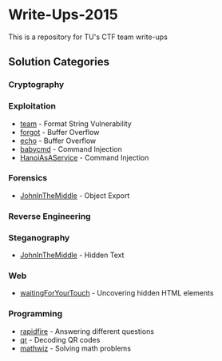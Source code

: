 # Write-Ups-2015
This is a repository for TU's CTF team write-ups

## Solution Categories

### Cryptography


### Exploitation
* [team](Backdoorctf15/team_600/) - Format String Vulnerability
* [forgot](Backdoorctf15/forgot_200/) - Buffer Overflow
* [echo](Backdoorctf15/echo_100/) - Buffer Overflow
* [babycmd](DefConQual15/babycmd/) - Command Injection
* [HanoiAsAService](PoliCTF/Pwn/HanoiAsAService/) - Command Injection

### Forensics
* [JohnInTheMiddle](PoliCTF/Forensics/JohnInTheMiddle/) - Object Export

### Reverse Engineering


### Steganography
* [JohnInTheMiddle](PoliCTF/Forensics/JohnInTheMiddle/) - Hidden Text

### Web
* [waitingForYourTouch](DefConQual15/waitingForYourTouch/) - Uncovering hidden HTML elements

### Programming
* [rapidfire](Backdoorctf15/rapidFire_500/) - Answering different questions
* [qr](Backdoorctf15/qr_75/) - Decoding QR codes
* [mathwiz](DefConQual15/mathwiz/) - Solving math problems



